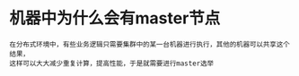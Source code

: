 # 机器中为什么会有master节点
    在分布式环境中，有些业务逻辑只需要集群中的某一台机器进行执行，其他的机器可以共享这个结果，
    这样可以大大减少重复计算，提高性能，于是就需要进行master选举